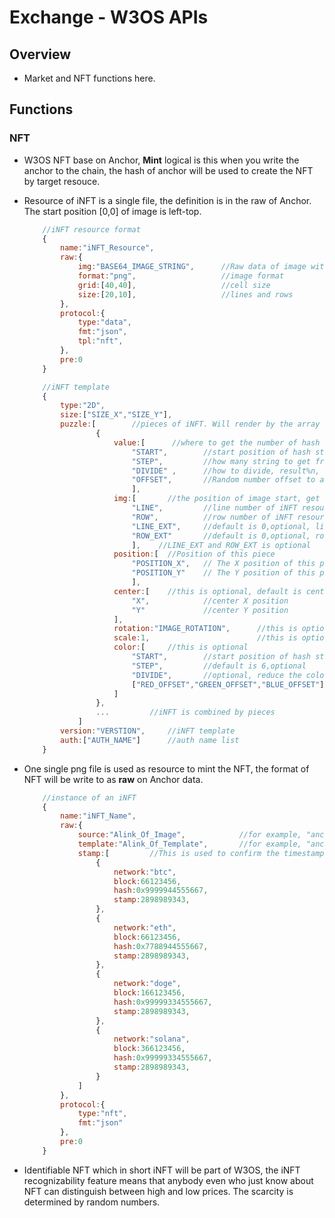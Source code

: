 # Exchange - W3OS APIs

## Overview

- Market and NFT functions here.

## Functions

### NFT

- W3OS NFT base on Anchor, **Mint** logical is this when you write the anchor to the chain, the hash of anchor will be used to create the NFT by target resouce.

- Resource of iNFT is a single file, the definition is in the raw of Anchor. The start position [0,0] of image is left-top.

    ```Javascript
        //iNFT resource format
        {
            name:"iNFT_Resource",
            raw:{
                img:"BASE64_IMAGE_STRING",      //Raw data of image without prefix
                format:"png",                   //image format
                grid:[40,40],                   //cell size
                size:[20,10],                   //lines and rows
            },
            protocol:{
                type:"data",
                fmt:"json",
                tpl:"nft",
            },
            pre:0
        }
    ```

    ```Javascript
        //iNFT template
        {
            type:"2D",
            size:["SIZE_X","SIZE_Y"],
            puzzle:[        //pieces of iNFT. Will render by the array order, 0 is the background
                    {
                        value:[      //where to get the number of hash
                            "START",        //start position of hash string
                            "STEP",         //how many string to get from
                            "DIVIDE" ,      //how to divide, result%n, the value of "n"
                            "OFFSET",       //Random number offset to avoid same result
                            ],
                        img:[       //the position of image start, get by order, related ti "hash"
                            "LINE",         //line number of iNFT resource
                            "ROW",          //row number of iNFT resource
                            "LINE_EXT",     //default is 0,optional, line extend 
                            "ROW_EXT"       //default is 0,optional, row extend 
                            ],    //LINE_EXT and ROW_EXT is optional
                        position:[  //Position of this piece
                            "POSITION_X",   // The X position of this piece on iNFT
                            "POSITION_Y"    // The Y position of this piece on iNFT
                            ],
                        center:[    //this is optional, default is center of cell
                            "X",            //center X position        
                            "Y"             //center Y position     
                        ],
                        rotation:"IMAGE_ROTATION",      //this is optional
                        scale:1,                        //this is optional                 
                        color:[     //this is optional
                            "START",        //start position of hash string 
                            "STEP",         //default is 6,optional
                            "DIVIDE",       //optional, reduce the color amount. 
                            ["RED_OFFSET","GREEN_OFFSET","BLUE_OFFSET"]     //optional, adjust the color
                        ]
                    },
                    ...         //iNFT is combined by pieces
                ]
            version:"VERSTION",     //iNFT template
            auth:["AUTH_NAME"]      //auth name list
        }
    ```


- One single png file is used as resource to mint the NFT, the format of NFT will be write to as **raw** on Anchor data.

    ```Javascript
        //instance of an iNFT
        {
            name:"iNFT_Name",
            raw:{
                source:"Alink_Of_Image",            //for example, "anchor://flamingo/23412"
                template:"Alink_Of_Template",       //for example, "anchor://colorful/23445"
                stamp:[         //This is used to confirm the timestamp of iNFT
                    {
                        network:"btc",
                        block:66123456,
                        hash:0x9999944555667,
                        stamp:2898989343,
                    },
                    {
                        network:"eth",
                        block:66123456,
                        hash:0x7788944555667,
                        stamp:2898989343,
                    },
                    {
                        network:"doge",
                        block:166123456,
                        hash:0x99999334555667,
                        stamp:2898989343,
                    },
                    {
                        network:"solana",
                        block:366123456,
                        hash:0x99999334555667,
                        stamp:2898989343,
                    }
                ]
            },
            protocol:{
                type:"nft",
                fmt:"json"
            },
            pre:0
        }
    ```

- Identifiable NFT which in short iNFT will be part of W3OS, the iNFT recognizability feature  means that anybody even who just know about NFT can distinguish between high and low prices. The scarcity is determined by random numbers.